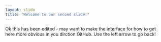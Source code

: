```yaml
---
layout: slide
title: "Welcome to our second slide!"
---
```

Ok this has been edited - may want to make the interface for how to get here more obvious in you dirction GitHub.
Use the left arrow to go back!
